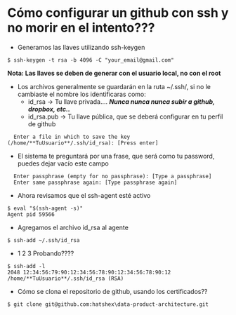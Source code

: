 # Cómo configurar un github con ssh y no morir en el intento???
* Generamos las llaves utilizando ssh-keygen
```shell
$ ssh-keygen -t rsa -b 4096 -C "your_email@gmail.com"
```
**Nota: Las llaves se deben de generar con el usuario local, no con el root**
* Los archivos generalmente se guardarán en la ruta ~/.ssh/, si no le cambiaste el nombre los identificaras como:
  - id_rsa -> Tu llave privada.... **_Nunca nunca nunca subir a github, dropbox, etc.._**
  - id_rsa.pub -> Tu llave pública, que se deberá configurar en tu perfil de github
```shell
  Enter a file in which to save the key (/home/**TuUsuario**/.ssh/id_rsa): [Press enter]
```
* El sistema te preguntará por una frase, que será como tu password, puedes dejar vacío este campo
```shell
  Enter passphrase (empty for no passphrase): [Type a passphrase]
  Enter same passphrase again: [Type passphrase again]
```
* Ahora revisamos que el ssh-agent esté activo
```shell
$ eval "$(ssh-agent -s)"
Agent pid 59566
```
* Agregamos el archivo id_rsa al agente
```shell
$ ssh-add ~/.ssh/id_rsa
```
* 1 2 3 Probando????
```shell
$ ssh-add -l
2048 12:34:56:79:90:12:34:56:78:90:12:34:56:78:90:12 /home/**TuUsuario**/.ssh/id_rsa (RSA)
```
* Cómo se clona el repositorio de github, usando los certificados??
```shell
$ git clone git@github.com:hatshex\data-product-architecture.git
```
